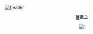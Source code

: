 ![header](https://capsule-render.vercel.app/api?type=waving&color=gradient&height=250&section=header&text=mincheolsong&fontSize=90)

<div align='center'>
  

<p>
<p>
    <Strong>블로그</Strong><br>
</p>
    <a href="https://mcsong.tistory.com" target="_blank"><img src="https://img.shields.io/badge/DevBlog-535D6C?style=flat-square&logo=Blogger&logoColor=white"/></a>
</p>

<!--
[![Solved.ac Profile](http://mazassumnida.wtf/api/v2/generate_badge?boj=thdalscjf05)](https://solved.ac/thdalscjf05/)  

<a href="https://github.com/mincheolsong"><img align="center" style="height:180px" src="https://github-readme-stats.vercel.app/api/top-langs/?username=mincheolsong&layout=compact&theme=nord&hide_border=true" /></a> 
-->
</div>
